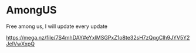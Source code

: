 # AmongUS

Free among us, I will update every update

https://mega.nz/file/7S4mhDAY#eYxlMSGPxZ1o8te32sH7zQqgClh9JYV5Y2JeIVwXxpQ
